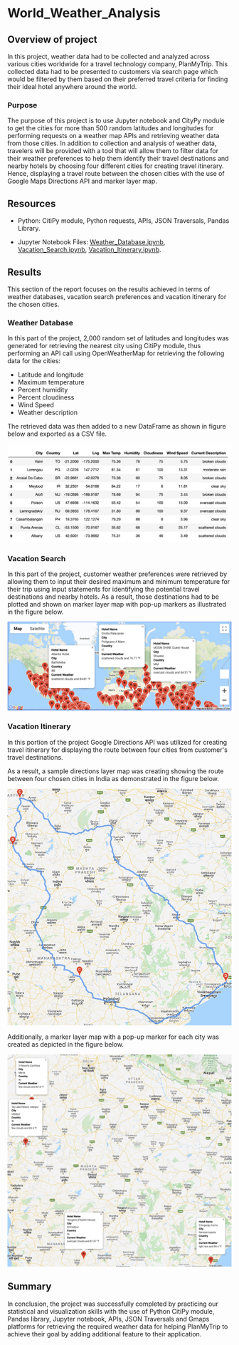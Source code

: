 # World_Weather_Analysis

## Overview of project

In this project, weather data had to be collected and analyzed across various cities worldwide for a travel technology company, PlanMyTrip. This collected data had to be presented to customers via search page which would be filtered by them based on their preferred travel criteria for finding their ideal hotel anywhere around the world.

### Purpose

The purpose of this project is to use Jupyter notebook and CityPy module to get the cities for more than 500 random latitudes and longitudes for performing requests on a weather map APIs and retrieving weather data from those cities. In addition to collection and analysis of weather data, travelers will be provided with a tool that will allow them to filter data for their weather preferences to help them identify their travel destinations and nearby hotels by choosing four different cities for creating travel itinerary. Hence, displaying a travel route between the chosen cities with the use of Google Maps Directions API and marker layer map.

## Resources

- Python: CitiPy module, Python requests, APIs, JSON Traversals, Pandas Library.

- Jupyter Notebook Files: [Weather_Database.ipynb](Weather_Database/Weather_Database.ipynb), [Vacation_Search.ipynb](Vacation_Search/Vacation_Search.ipynb), [Vacation_Itinerary.ipynb](Vacation_Itinerary/Vacation_Itinerary.ipynb).

## Results

This section of the report focuses on the results achieved in terms of weather databases, vacation search preferences and vacation itinerary for the chosen cities.

### Weather Database

In this part of the project, 2,000 random set of latitudes and longitudes was generated for retrieving the nearest city using CitiPy module, thus performing an API call using OpenWeatherMap for retrieving the following data for the cities:

- Latitude and longitude
- Maximum temperature
- Percent humidity
- Percent cloudiness
- Wind Speed
- Weather description

The retrieved data was then added to a new DataFrame as shown in figure below and exported as a CSV file.

![City Data DataFrame](Resources/City_data_DataFrame.png)


### Vacation Search

In this part of the project, customer weather preferences were retrieved by allowing them to input their desired maximum and minimum temperature for their trip using input statements for identifying the potential travel destinations and nearby hotels. As a result, those destinations had to be plotted and shown on marker layer map with pop-up markers as illustrated in the figure below.

![Customer travel destinations map](Vacation_Search/WeatherPy_vacation_map.png)

### Vacation Itinerary

In this portion of the project Google Directions API was utilized for creating travel itinerary for displaying the route between four cities from customer's travel destinations.

As a result, a sample directions layer map was creating showing the route between four chosen cities in India as demonstrated in the figure below.

![Vacation Itinerary](Vacation_Itinerary/WeatherPy_travel_map.png)

Additionally, a marker layer map with a pop-up marker for each city was created as depicted in the figure below.

![Travel map with pop up markers](Vacation_Itinerary/WeatherPy_travel_map_markers.png)


## Summary

In conclusion, the project was successfully completed by practicing our statistical and visualization skills with the use of Python CitiPy module, Pandas library, Jupyter notebook, APIs, JSON Traversals and Gmaps platforms for retrieving the required weather data for helping PlanMyTrip to achieve their goal by adding additional  feature to their application. 
